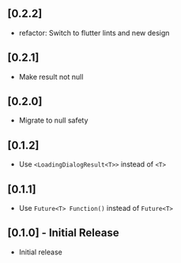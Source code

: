 ## [0.2.2]
* refactor: Switch to flutter lints and new design

## [0.2.1]

* Make result not null

## [0.2.0]

* Migrate to null safety

## [0.1.2]

* Use `<LoadingDialogResult<T>>` instead of `<T>`

## [0.1.1]

* Use `Future<T> Function()` instead of `Future<T>`

## [0.1.0] - Initial Release

* Initial release